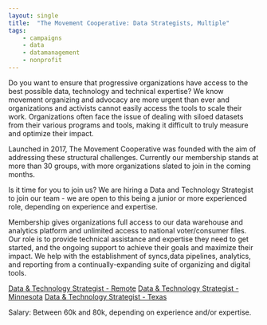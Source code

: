 ```yaml
---
layout: single
title:  "The Movement Cooperative: Data Strategists, Multiple"
tags: 
    - campaigns
    - data
    - datamanagement
    - nonprofit
---
```


Do you want to ensure that progressive organizations have access to the best possible data, technology and technical expertise? We know movement organizing and advocacy are more urgent than ever and organizations and activists cannot easily access the tools to scale their work. Organizations often face the issue of dealing with siloed datasets from their various programs and tools, making it difficult to truly measure and optimize their impact.

Launched in 2017, The Movement Cooperative was founded with the aim of addressing these structural challenges. Currently our membership stands at more than 30 groups, with more organizations slated to join in the coming months.

Is it time for you to join us? We are hiring a Data and Technology Strategist to join our team - we are open to this being a junior or more experienced role, depending on experience and expertise.

Membership gives organizations full access to our data warehouse and analytics platform and unlimited access to national voter/consumer files. Our role is to provide technical assistance and expertise they need to get started, and the ongoing support to achieve their goals and maximize their impact. We help with the establishment of syncs,data pipelines, analytics, and reporting from a continually-expanding suite of organizing and digital tools.

[Data & Technology Strategist - Remote](https://boards.greenhouse.io/tmc/jobs/4263115002)
[Data & Technology Strategist - Minnesota](https://boards.greenhouse.io/tmc/jobs/4263088002)
[Data & Technology Strategist - Texas](https://boards.greenhouse.io/tmc/jobs/4263105002)

Salary: Between 60k and 80k, depending on experience and/or expertise. 
